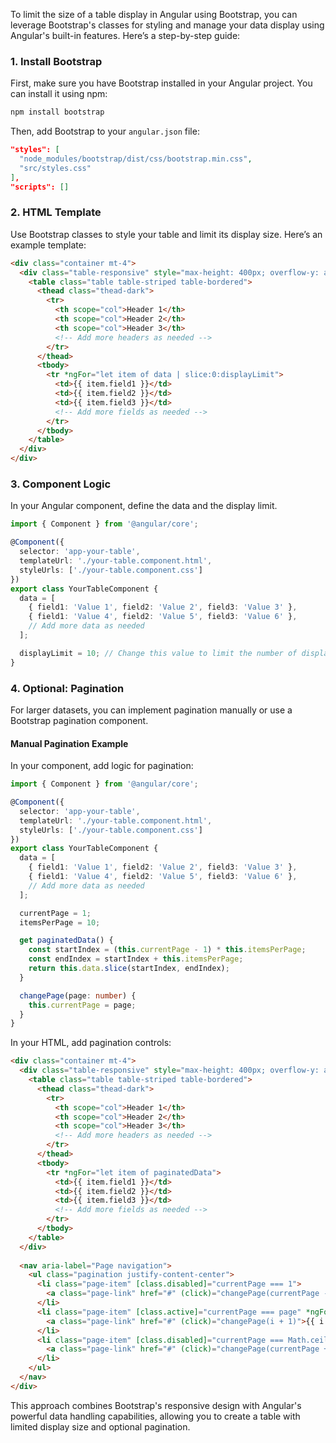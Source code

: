 To limit the size of a table display in Angular using Bootstrap, you can leverage Bootstrap's classes for styling and manage your data display using Angular's built-in features. Here’s a step-by-step guide:

### 1. Install Bootstrap

First, make sure you have Bootstrap installed in your Angular project. You can install it using npm:

```bash
npm install bootstrap
```

Then, add Bootstrap to your `angular.json` file:

```json
"styles": [
  "node_modules/bootstrap/dist/css/bootstrap.min.css",
  "src/styles.css"
],
"scripts": []
```

### 2. HTML Template

Use Bootstrap classes to style your table and limit its display size. Here’s an example template:

```html
<div class="container mt-4">
  <div class="table-responsive" style="max-height: 400px; overflow-y: auto;">
    <table class="table table-striped table-bordered">
      <thead class="thead-dark">
        <tr>
          <th scope="col">Header 1</th>
          <th scope="col">Header 2</th>
          <th scope="col">Header 3</th>
          <!-- Add more headers as needed -->
        </tr>
      </thead>
      <tbody>
        <tr *ngFor="let item of data | slice:0:displayLimit">
          <td>{{ item.field1 }}</td>
          <td>{{ item.field2 }}</td>
          <td>{{ item.field3 }}</td>
          <!-- Add more fields as needed -->
        </tr>
      </tbody>
    </table>
  </div>
</div>
```

### 3. Component Logic

In your Angular component, define the data and the display limit.

```typescript
import { Component } from '@angular/core';

@Component({
  selector: 'app-your-table',
  templateUrl: './your-table.component.html',
  styleUrls: ['./your-table.component.css']
})
export class YourTableComponent {
  data = [
    { field1: 'Value 1', field2: 'Value 2', field3: 'Value 3' },
    { field1: 'Value 4', field2: 'Value 5', field3: 'Value 6' },
    // Add more data as needed
  ];

  displayLimit = 10; // Change this value to limit the number of displayed rows
}
```

### 4. Optional: Pagination

For larger datasets, you can implement pagination manually or use a Bootstrap pagination component.

#### Manual Pagination Example

In your component, add logic for pagination:

```typescript
import { Component } from '@angular/core';

@Component({
  selector: 'app-your-table',
  templateUrl: './your-table.component.html',
  styleUrls: ['./your-table.component.css']
})
export class YourTableComponent {
  data = [
    { field1: 'Value 1', field2: 'Value 2', field3: 'Value 3' },
    { field1: 'Value 4', field2: 'Value 5', field3: 'Value 6' },
    // Add more data as needed
  ];

  currentPage = 1;
  itemsPerPage = 10;

  get paginatedData() {
    const startIndex = (this.currentPage - 1) * this.itemsPerPage;
    const endIndex = startIndex + this.itemsPerPage;
    return this.data.slice(startIndex, endIndex);
  }

  changePage(page: number) {
    this.currentPage = page;
  }
}
```

In your HTML, add pagination controls:

```html
<div class="container mt-4">
  <div class="table-responsive" style="max-height: 400px; overflow-y: auto;">
    <table class="table table-striped table-bordered">
      <thead class="thead-dark">
        <tr>
          <th scope="col">Header 1</th>
          <th scope="col">Header 2</th>
          <th scope="col">Header 3</th>
          <!-- Add more headers as needed -->
        </tr>
      </thead>
      <tbody>
        <tr *ngFor="let item of paginatedData">
          <td>{{ item.field1 }}</td>
          <td>{{ item.field2 }}</td>
          <td>{{ item.field3 }}</td>
          <!-- Add more fields as needed -->
        </tr>
      </tbody>
    </table>
  </div>
  
  <nav aria-label="Page navigation">
    <ul class="pagination justify-content-center">
      <li class="page-item" [class.disabled]="currentPage === 1">
        <a class="page-link" href="#" (click)="changePage(currentPage - 1)">Previous</a>
      </li>
      <li class="page-item" [class.active]="currentPage === page" *ngFor="let page of [].constructor(Math.ceil(data.length / itemsPerPage)); let i = index">
        <a class="page-link" href="#" (click)="changePage(i + 1)">{{ i + 1 }}</a>
      </li>
      <li class="page-item" [class.disabled]="currentPage === Math.ceil(data.length / itemsPerPage)">
        <a class="page-link" href="#" (click)="changePage(currentPage + 1)">Next</a>
      </li>
    </ul>
  </nav>
</div>
```

This approach combines Bootstrap's responsive design with Angular's powerful data handling capabilities, allowing you to create a table with limited display size and optional pagination.

